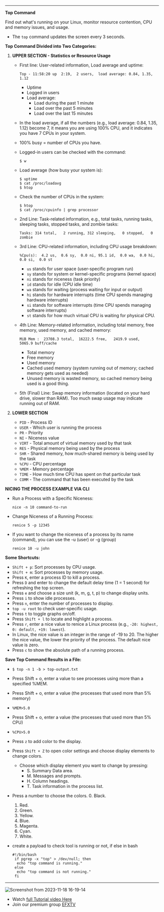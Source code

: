 

---

**Top Command**



Find out what's running on your Linux, monitor resource contention, CPU and memory issues, and usage.

- The `top` command updates the screen every 3 seconds.

**Top Command Divided into Two Categories:**

1. **UPPER SECTION - Statistics or Resource Usage**

   - First line: User-related information, Load average and uptime:
     ```
     Top - 11:58:20 up  2:19,  2 users,  load average: 0.84, 1.35, 1.12
     ```
     - Uptime
     - Logged in users
     - Load average:
       - Load during the past 1 minute
       - Load over the past 5 minutes
       - Load over the last 15 minutes

   - In the load average, if all the numbers (e.g., load average: 0.84, 1.35, 1.12) become 7, it means you are using 100% CPU, and it indicates you have 7 CPUs in your system.
   - 100% busy = number of CPUs you have.

   - Logged-in users can be checked with the command:
     ```
     $ w
     ```

   - Load average (how busy your system is):
     ```
     $ uptime
     $ cat /proc/loadavg
     $ htop
     ```

   - Check the number of CPUs in the system:
     ```
     $ htop
     $ cat /proc/cpuinfo | grep processor
     ```

   - 2nd Line: Task-related information, e.g., total tasks, running tasks, sleeping tasks, stopped tasks, and zombie tasks:
     ```
     Tasks: 314 total,   2 running, 312 sleeping,   0 stopped,   0 zombie
     ```

   - 3rd Line: CPU-related information, including CPU usage breakdown:
     ```
     %Cpu(s):  4.2 us,  0.6 sy,  0.0 ni, 95.1 id,  0.0 wa,  0.0 hi,  0.0 si,  0.0 st
     ```
     - `us` stands for user space (user-specific program run)
     - `sy` stands for system or kernel-specific programs (kernel space)
     - `ni` stands for niceness (task priority)
     - `id` stands for idle (CPU idle time)
     - `wa` stands for waiting (process waiting for input or output)
     - `hi` stands for hardware interrupts (time CPU spends managing hardware interrupts)
     - `si` stands for software interrupts (time CPU spends managing software interrupts)
     - `st` stands for how much virtual CPU is waiting for physical CPU.

   - 4th Line: Memory-related information, including total memory, free memory, used memory, and cached memory:
     ```
     MiB Mem :  23708.3 total,  16222.5 free,   2419.9 used,   5065.9 buff/cache
     ```
     - Total memory
     - Free memory
     - Used memory
     - Cached used memory (system running out of memory; cached memory gets used as needed)
     - Unused memory is wasted memory, so cached memory being used is a good thing.

   - 5th (Final) Line: Swap memory information (located on your hard drive, slower than RAM). Too much swap usage may indicate running out of RAM.

2. **LOWER SECTION**

   - `PID` - Process ID
   - `USER` - Which user is running the process
   - `PR` - Priority
   - `NI` - Niceness value
   - `VIRT` - Total amount of virtual memory used by that task
   - `RES` - Physical memory being used by the process
   - `SHR` - Shared memory, how much-shared memory is being used by the task
   - `%CPU` - CPU percentage
   - `%MEM` - Memory percentage
   - `TIME` - How much time CPU has spent on that particular task
   - `COMM` - The command that has been executed by the task
  
**NICING THE PROCESS EXAMPLE VIA CLI**
- Run a Process with a Specific Niceness:
     ```
     nice -n 10 command-to-run
     ```
- Change Niceness of a Running Process:
     ```
     renice 5 -p 12345
     ```
- If you want to change the niceness of a process by its name (command), you can use the -u (user) or -g (group)
     ```
     renice 10 -u john
     ```

**Some Shortcuts:**

- `Shift + p`: Sort processes by CPU usage.
- `Shift + m`: Sort processes by memory usage.
- Press `K`, enter a process ID to kill a process.
- Press `D` and enter to change the default delay time (1 = 1 second) for refreshing the top screen.
- Press `e` and choose a size unit (k, m, g, t, p) to change display units.
- Press `i` to show idle processes.
- Press `n`, enter the number of processes to display.
- `top -u root` to check user-specific usage.
- Press `t` to toggle graphs on/off.
- Press `Shift + l` to locate and highlight a process.
- Press `r`, enter a nice value to renice a Linux process (e.g., `-20: highest, 0: default, +19: lowest`).
- In Linux, the nice value is an integer in the range of -19 to 20. The higher the nice value, the lower the priority of the process. The default nice value is zero.
- Press `c` to show the absolute path of a running process.

**Save Top Command Results in a File:**

- `$ top -n 1 -b > top-output.txt`

- Press Shift + o, enter a value to see processes using more than a specified %MEM.
- Press Shift + o, enter a value (the processes that used more than 5% memory)
- `%MEM>5.0`
- Press Shift + o, enter a value (the processes that used more than 5% CPU)
- `%CPU>5.0`
- Press `z` to add color to the display.
- Press `Shift + Z` to open color settings and choose display elements to change colors.

  - Choose which display element you want to change by pressing:
    - S. Summary Data area.
    - M. Messages and prompts.
    - H. Column headings.
    - T. Task information in the process list.

- Press a number to choose the colors.
  0. Black.
  1. Red.
  2. Green.
  3. Yellow.
  4. Blue.
  5. Magenta.
  6. Cyan.
  7. White.

- create a payload to check tool is running or not, if else in bash
  ```
  #!/bin/bash
   if pgrep -x "top" > /dev/null; then
    echo "top command is running."
   else
    echo "top command is not running."
   fi
   ```

---
![Screenshot from 2023-11-18 16-19-14](https://github.com/efxtv/EFX-Tv-Bookmarks/assets/59799893/86c6f9f0-934c-4e1b-94c8-28b9e1601595)

- Watch [full Tutorial video Here](https://t.me/c/1480784123/2223/2464)
- Join our premium group [EFXTV](https://t.me/errorfix_tv)

